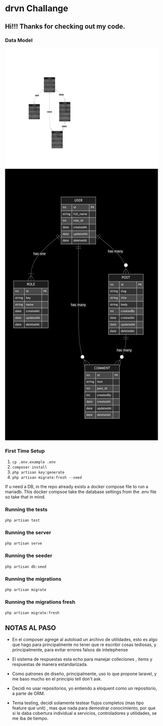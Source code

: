 # drvn Challange

## Hi!!! Thanks for checking out my code.

### Data Model

![Data Model](./readme-assets/data-model.svg)
![alt text](./readme-assets/image.png)

### First Time Setup

1. `cp .env.example .env`
2. `composer install`
3. `php artisan key:generate`
4. `php artisan migrate:fresh --seed`

If u need a DB, in the repo already exists a docker compose file to run a mariadb. This docker compsoe take the database settings from the .env file so take that in mind.

### Running the tests

`php artisan test`

### Running the server

`php artisan serve`

### Running the seeder

`php artisan db:seed`

### Running the migrations

`php artisan migrate`

### Running the migrations fresh

`php artisan migrate:fresh`



## NOTAS AL PASO 

- En el composer agrege al autoload  un archivo de utilidades, esto es algo que hago para principalmente no tener que re escribir cosas tediosas, y principalmente, para evitar errores falsos de intelephense 

- El sistema de respuestas esta echo para manejar colleciones , items y respuestas de manera estandarizada.

- Como patrones de diseño, principalmente, uso lo que propone laravel, y me baso mucho en el principio tell don't ask.

- Decidi no usar repositorios, yo entiendo a eloquent como un repositorio, a parte de ORM.

- Tema testing, decidi solamente testear flujos completos (mas tipo feature que unit) , mas que nada para demostrar conocimiento, por que si le daba cobertura individual a servicios, controladores y utilidades, se me iba de tiempo.

